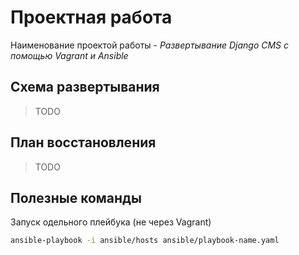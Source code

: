 # Проектная работа

Наименование проектой работы - *Развертывание Django CMS с помощью Vagrant и Ansible*

## Схема развертывания

> TODO

## План восстановления

> TODO

## Полезные команды

Запуск одельного плейбука (не через Vagrant)
```bash
ansible-playbook -i ansible/hosts ansible/playbook-name.yaml
```
